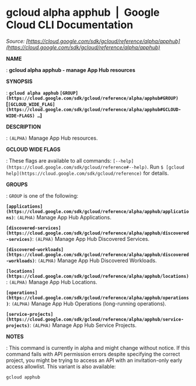 # gcloud alpha apphub  |  Google Cloud CLI Documentation

*Source: [https://cloud.google.com/sdk/gcloud/reference/alpha/apphub](https://cloud.google.com/sdk/gcloud/reference/alpha/apphub)*

**NAME**

: **gcloud alpha apphub - manage App Hub resources**

**SYNOPSIS**

: **`gcloud alpha apphub` `[GROUP](https://cloud.google.com/sdk/gcloud/reference/alpha/apphub#GROUP)` [`[GCLOUD_WIDE_FLAG](https://cloud.google.com/sdk/gcloud/reference/alpha/apphub#GCLOUD-WIDE-FLAGS) …`]**

**DESCRIPTION**

: `(ALPHA)` Manage App Hub resources.

**GCLOUD WIDE FLAGS**

: These flags are available to all commands: `[--help](https://cloud.google.com/sdk/gcloud/reference#--help)`.
Run `$ [gcloud help](https://cloud.google.com/sdk/gcloud/reference)` for details.

**GROUPS**

: ``GROUP`` is one of the following:

**`[applications](https://cloud.google.com/sdk/gcloud/reference/alpha/apphub/applications)`**:
`(ALPHA)` Manage App Hub Applications.

**`[discovered-services](https://cloud.google.com/sdk/gcloud/reference/alpha/apphub/discovered-services)`**:
`(ALPHA)` Manage App Hub Discovered Services.

**`[discovered-workloads](https://cloud.google.com/sdk/gcloud/reference/alpha/apphub/discovered-workloads)`**:
`(ALPHA)` Manage App Hub Discovered Workloads.

**`[locations](https://cloud.google.com/sdk/gcloud/reference/alpha/apphub/locations)`**:
`(ALPHA)` Manage App Hub Locations.

**`[operations](https://cloud.google.com/sdk/gcloud/reference/alpha/apphub/operations)`**:
`(ALPHA)` Manage App Hub Operations (long-running operations).

**`[service-projects](https://cloud.google.com/sdk/gcloud/reference/alpha/apphub/service-projects)`**:
`(ALPHA)` Manage App Hub Service Projects.

**NOTES**

: This command is currently in alpha and might change without notice. If this
command fails with API permission errors despite specifying the correct project,
you might be trying to access an API with an invitation-only early access
allowlist. This variant is also available:

```
gcloud apphub
```